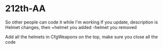 # 212th-AA
So other people can code it while I'm working
If you update, description is Helmet changes, then
+helmet you added
-helmet you removed

Add all the helmets in CfgWeapons on the top,
make sure you close all the code
